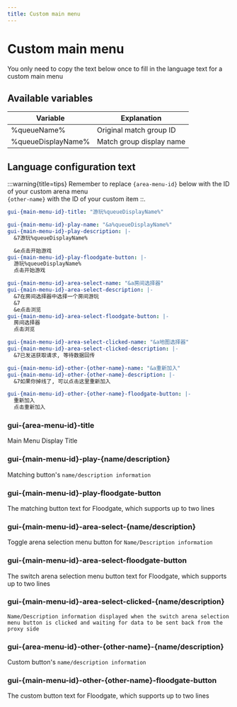 ```yaml
---
title: Custom main menu
---
```


# Custom main menu

You only need to copy the text below once to fill in the language text for a custom main menu

## Available variables
| Variable           | Explanation              |
| ------------------ | ------------------------ |
| %queueName%        | Original match group ID  |
| %queueDisplayName% | Match group display name |

## Language configuration text

:::warning{title=tips}
Remember to replace `{area-menu-id}` below with the ID of your custom arena menu\
`{other-name}` with the ID of your custom item ::.

```yaml
gui-{main-menu-id}-title: "游玩%queueDisplayName%"

gui-{main-menu-id}-play-name: "&a%queueDisplayName%"
gui-{main-menu-id}-play-description: |-
  &7游玩%queueDisplayName%

  &e点击开始游戏
gui-{main-menu-id}-play-floodgate-button: |-
  游玩%queueDisplayName%
  点击开始游戏

gui-{main-menu-id}-area-select-name: "&a房间选择器"
gui-{main-menu-id}-area-select-description: |-
  &7在房间选择器中选择一个房间游玩
  &7
  &e点击浏览
gui-{main-menu-id}-area-select-floodgate-button: |-
  房间选择器
  点击浏览

gui-{main-menu-id}-area-select-clicked-name: "&a地图选择器"
gui-{main-menu-id}-area-select-clicked-description: |-
  &7已发送获取请求, 等待数据回传

gui-{main-menu-id}-other-{other-name}-name: "&a重新加入"
gui-{main-menu-id}-other-{other-name}-description: |-
  &7如果你掉线了, 可以点击这里重新加入

gui-{main-menu-id}-other-{other-name}-floodgate-button: |-
  重新加入
  点击重新加入
```

### gui-{area-menu-id}-title
Main Menu Display Title

### gui-{main-menu-id}-play-{name/description}
Matching button's `name/description information`

### gui-{main-menu-id}-play-floodgate-button
The matching button text for Floodgate, which supports up to two lines

### gui-{main-menu-id}-area-select-{name/description}
Toggle arena selection menu button for `Name/Description information`

### gui-{main-menu-id}-area-select-floodgate-button
The switch arena selection menu button text for Floodgate, which supports up to two lines

### gui-{main-menu-id}-area-select-clicked-{name/description}
`Name/Description information displayed when the switch arena selection menu button is clicked and waiting for data to be sent back from the proxy side`

### gui-{area-menu-id}-other-{other-name}-{name/description}
Custom button's `name/description information`

### gui-{main-menu-id}-other-{other-name}-floodgate-button
The custom button text for Floodgate, which supports up to two lines
